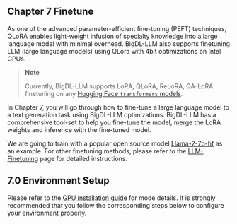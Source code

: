 
## Chapter 7 Finetune

As one of the advanced parameter-efficient fine-tuning (PEFT) techniques, QLoRA enables light-weight infusion of specialty knowledge into a large language model with minimal overhead. BigDL-LLM also supports finetuning LLM (large language models) using QLora with 4bit optimizations on Intel GPUs.

> **Note**
>
> Currently, BigDL-LLM supports LoRA, QLoRA, ReLoRA, QA-LoRA finetuning on any [Hugging Face `transformers` models](https://huggingface.co/docs/transformers/index).

In Chapter 7, you will go through how to fine-tune a large language model to a text generation task using BigDL-LLM optimizations. BigDL-LLM has a comprehensive tool-set to help you fine-tune the model, merge the LoRA weights and inference with the fine-tuned model.

We are going to train with a popular open source model [Llama-2-7b-hf](https://huggingface.co/meta-llama/Llama-2-7b-hf) as an example. For other finetuning methods, please refer to the [LLM-Finetuning](https://github.com/intel-analytics/BigDL/tree/main/python/llm/example/GPU/LLM-Finetuning) page for detailed instructions.

## 7.0 Environment Setup

Please refer to the [GPU installation guide](https://bigdl.readthedocs.io/en/latest/doc/LLM/Overview/install_gpu.html) for mode details. It is strongly recommended that you follow the corresponding steps below to configure your environment properly.